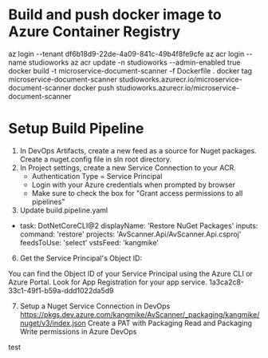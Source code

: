 # Build and push docker image to Azure Container Registry

az login --tenant df6b18d9-22de-4a09-841c-49b4f8fe9cfe
az acr login --name studioworks
az acr update -n studioworks --admin-enabled true
docker build -t microservice-document-scanner -f Dockerfile .
docker tag microservice-document-scanner studioworks.azurecr.io/microservice-document-scanner
docker push studioworks.azurecr.io/microservice-document-scanner

# Setup Build Pipeline
1. In DevOps Artifacts, create a new feed as a source for Nuget packages. Create a nuget.config file in sln root directory.
2. In Project settings, create a new Service Connection to your ACR.
   - Authentication Type = Service Principal
   - Login with your Azure credentials when prompted by browser
   - Make sure to check the box for "Grant access permissions to all pipelines"
5. Update build.pipeline.yaml
- task: DotNetCoreCLI@2
  displayName: 'Restore NuGet Packages'
  inputs:
    command: 'restore'
    projects: 'AvScanner.Api/AvScanner.Api.csproj'
    feedsToUse: 'select'
    vstsFeed: 'kangmike'
  
6. Get the Service Principal's Object ID:

You can find the Object ID of your Service Principal using the Azure CLI or Azure Portal. Look for App Registration for your app service.
1a3ca2c8-33c1-49f1-b59a-ddd1022da5d9

7. Setup a Nuget Service Connection in DevOps
https://pkgs.dev.azure.com/kangmike/AvScanner/_packaging/kangmike/nuget/v3/index.json
Create a PAT with Packaging Read and Packaging Write permissions in Azure DevOps

test

